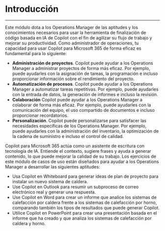 # Introducción
---
Este módulo dota a los Operations Manager de las aptitudes y los conocimientos necesarios para usar la herramienta de finalización de código basada en IA de Copilot con el fin de agilizar su flujo de trabajo y mejorar su productividad. Como administrador de operaciones, tu capacidad para usar Copilot para Microsoft 365 de forma eficaz es fundamental para lo siguiente:<br>

 -  **Administración de proyectos**. Copilot puede ayudar a los Operations Manager a administrar proyectos de forma más eficaz. Por ejemplo, puede ayudarles con la asignación de tareas, la programación e incluso proporcionar información sobre el rendimiento del proyecto.
 -  **Automatización de procesos**. Copilot puede ayudar a los Operations Manager a automatizar tareas repetitivas. Por ejemplo, puede ayudarles con la entrada de datos, la generación de informes e incluso la revisión.
 -  **Colaboración** Copilot puede ayudar a los Operations Manager a colaborar de forma más eficaz. Por ejemplo, puede ayudarles con la comunicación del equipo, el uso compartido de documentos e incluso proporcionar recordatorios.
 -  **Personalización**. Copilot puede personalizarse para satisfacer las necesidades específicas de los Operations Manager. Por ejemplo, puede ayudarles con la administración del inventario, la optimización de la cadena de suministro e incluso el control de calidad.

Copilot para Microsoft 365 actúa como un asistente de escritura con tecnología de IA. Entiende el contexto, sugiere frases y ayuda a generar contenido, lo que puede mejorar la calidad de su trabajo. Los ejercicios de este módulo de casos de uso están diseñados para ayudar a los Operations Manager a desarrollar las siguientes aptitudes:

 -  Usa Copilot en Whiteboard para generar ideas de plan de proyecto para instalar un nuevo sistema de caldera.
 -  Use Copilot en Outlook para resumir un subproceso de correo electrónico real y generar una respuesta.
 -  Use Copilot en Word para crear un informe que analice los sistemas de calefacción por caldera frente a los sistemas de calefacción por horno, comparando también los tipos de resultados que puede generar Copilot.
 -  Utilice Copilot en PowerPoint para crear una presentación basada en el informe que ha creado y que analiza los sistemas de calefacción por caldera y horno.

